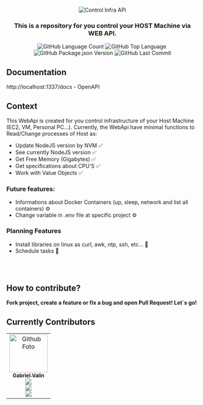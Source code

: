 <br>
<div align="center">
  <img  alt="Control Infra APi" src="https://i.imgur.com/xTE4Q70.png" />

  <h3 align="center">
    This is a repository for you control your HOST Machine via WEB API.
  </h3>
</div>

<p align="center">
    <img alt="GitHub Language Count" src="https://img.shields.io/github/languages/count/Gabriel-Valin/control-infra-api" />
    <img alt="GitHub Top Language" src="https://img.shields.io/github/languages/top/Gabriel-Valin/control-infra-api" />
    <img alt="" src="https://img.shields.io/github/repo-size/Gabriel-Valin/control-infra-api" />
    <img alt="GitHub Package.json Version" src="https://img.shields.io/github/package-json/v/Gabriel-Valin/control-infra-api" />
    <img alt="GitHub Last Commit" src="https://img.shields.io/github/last-commit/Gabriel-Valin/control-infra-api" />
</p>

## Documentation

http://localhost:1337/docs - OpenAPI

## Context

This WebApi is created for you control infrastructure of your Host Machine (EC2, VM, Personal PC...).
Currently, the WebApi have minimal functions to Read/Change processes of Host as:

- Update NodeJS version by NVM ✅
- See currently NodeJS version ✅
- Get Free Memory (Gigabytes) ✅
- Get specifications about CPU'S ✅
- Work with Value Objects ✅

### Future features:

- Informations about Docker Containers (up, sleep, network and list all containers) ⚙️
- Change variable in .env file at specific project ⚙️

### Planning Features

- Install libraries on linux as curl, awk, ntp, ssh, etc... 💭
- Schedule tasks 💭

<br>
<br>

## How to contribute?

**Fork project, create a feature or fix a bug and open Pull Request!
Let`s go!**

## Currently Contributors

<table>
  <tr>
    <td align="center">
      <a href="#">
        <img src="https://avatars.githubusercontent.com/u/59366369?s=400&u=53756fd89a85ffcd229700e7025c1ad0b509bc28&v=4" width="100px;" alt="Github Foto"/><br>
        <sub>
          <b>Gabriel Valin</b>
        </sub>
        <sub>
          <br>
          <a href="https://github.com/Gabriel-Valin"><img src="https://img.shields.io/badge/GitHub-100000?style=for-the-badge&logo=github&logoColor=white"/>
          <br>
          <a href="https://www.linkedin.com/in/gabriel-valin-dev/"><img src="https://img.shields.io/badge/LinkedIn-0077B5?style=for-the-badge&logo=linkedin&logoColor=white"/>
          <br>
          <a href="https://twitter.com/gvt3ch"><img src="https://img.shields.io/badge/Twitter-1DA1F2?style=for-the-badge&logo=twitter&logoColor=white"/><br>
        </sub>
      </a>
    </td>
  </tr>
</table>

